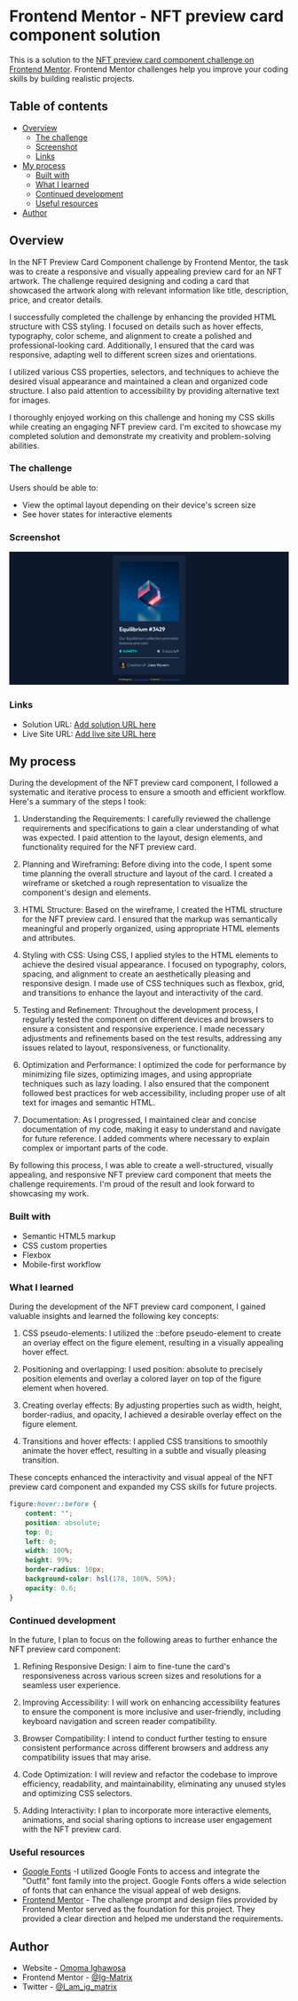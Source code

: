 # Frontend Mentor - NFT preview card component solution

This is a solution to the [NFT preview card component challenge on Frontend Mentor](https://www.frontendmentor.io/challenges/nft-preview-card-component-SbdUL_w0U). Frontend Mentor challenges help you improve your coding skills by building realistic projects.

## Table of contents

-   [Overview](#overview)
    -   [The challenge](#the-challenge)
    -   [Screenshot](#screenshot)
    -   [Links](#links)
-   [My process](#my-process)
    -   [Built with](#built-with)
    -   [What I learned](#what-i-learned)
    -   [Continued development](#continued-development)
    -   [Useful resources](#useful-resources)
-   [Author](#author)

## Overview

In the NFT Preview Card Component challenge by Frontend Mentor, the task was to create a responsive and visually appealing preview card for an NFT artwork. The challenge required designing and coding a card that showcased the artwork along with relevant information like title, description, price, and creator details.

I successfully completed the challenge by enhancing the provided HTML structure with CSS styling. I focused on details such as hover effects, typography, color scheme, and alignment to create a polished and professional-looking card. Additionally, I ensured that the card was responsive, adapting well to different screen sizes and orientations.

I utilized various CSS properties, selectors, and techniques to achieve the desired visual appearance and maintained a clean and organized code structure. I also paid attention to accessibility by providing alternative text for images.

I thoroughly enjoyed working on this challenge and honing my CSS skills while creating an engaging NFT preview card. I'm excited to showcase my completed solution and demonstrate my creativity and problem-solving abilities.

### The challenge

Users should be able to:

-   View the optimal layout depending on their device's screen size
-   See hover states for interactive elements

### Screenshot

![](./nft-challenge-screenshot.png)

### Links

-   Solution URL: [Add solution URL here](https://your-solution-url.com)
-   Live Site URL: [Add live site URL here](https://your-live-site-url.com)

## My process

During the development of the NFT preview card component, I followed a systematic and iterative process to ensure a smooth and efficient workflow. Here's a summary of the steps I took:

1. Understanding the Requirements: I carefully reviewed the challenge requirements and specifications to gain a clear understanding of what was expected. I paid attention to the layout, design elements, and functionality required for the NFT preview card.

2. Planning and Wireframing: Before diving into the code, I spent some time planning the overall structure and layout of the card. I created a wireframe or sketched a rough representation to visualize the component's design and elements.

3. HTML Structure: Based on the wireframe, I created the HTML structure for the NFT preview card. I ensured that the markup was semantically meaningful and properly organized, using appropriate HTML elements and attributes.

4. Styling with CSS: Using CSS, I applied styles to the HTML elements to achieve the desired visual appearance. I focused on typography, colors, spacing, and alignment to create an aesthetically pleasing and responsive design. I made use of CSS techniques such as flexbox, grid, and transitions to enhance the layout and interactivity of the card.

5. Testing and Refinement: Throughout the development process, I regularly tested the component on different devices and browsers to ensure a consistent and responsive experience. I made necessary adjustments and refinements based on the test results, addressing any issues related to layout, responsiveness, or functionality.

6. Optimization and Performance: I optimized the code for performance by minimizing file sizes, optimizing images, and using appropriate techniques such as lazy loading. I also ensured that the component followed best practices for web accessibility, including proper use of alt text for images and semantic HTML.

7. Documentation: As I progressed, I maintained clear and concise documentation of my code, making it easy to understand and navigate for future reference. I added comments where necessary to explain complex or important parts of the code.

By following this process, I was able to create a well-structured, visually appealing, and responsive NFT preview card component that meets the challenge requirements. I'm proud of the result and look forward to showcasing my work.

### Built with

-   Semantic HTML5 markup
-   CSS custom properties
-   Flexbox
-   Mobile-first workflow

### What I learned

During the development of the NFT preview card component, I gained valuable insights and learned the following key concepts:

1. CSS pseudo-elements: I utilized the ::before pseudo-element to create an overlay effect on the figure element, resulting in a visually appealing hover effect.

2. Positioning and overlapping: I used position: absolute to precisely position elements and overlay a colored layer on top of the figure element when hovered.

3. Creating overlay effects: By adjusting properties such as width, height, border-radius, and opacity, I achieved a desirable overlay effect on the figure element.

4. Transitions and hover effects: I applied CSS transitions to smoothly animate the hover effect, resulting in a subtle and visually pleasing transition.

These concepts enhanced the interactivity and visual appeal of the NFT preview card component and expanded my CSS skills for future projects.

```css
figure:hover::before {
    content: "";
    position: absolute;
    top: 0;
    left: 0;
    width: 100%;
    height: 99%;
    border-radius: 10px;
    background-color: hsl(178, 100%, 50%);
    opacity: 0.6;
}
```

### Continued development

In the future, I plan to focus on the following areas to further enhance the NFT preview card component:

1. Refining Responsive Design: I aim to fine-tune the card's responsiveness across various screen sizes and resolutions for a seamless user experience.

2. Improving Accessibility: I will work on enhancing accessibility features to ensure the component is more inclusive and user-friendly, including keyboard navigation and screen reader compatibility.

3. Browser Compatibility: I intend to conduct further testing to ensure consistent performance across different browsers and address any compatibility issues that may arise.

4. Code Optimization: I will review and refactor the codebase to improve efficiency, readability, and maintainability, eliminating any unused styles and optimizing CSS selectors.

5. Adding Interactivity: I plan to incorporate more interactive elements, animations, and social sharing options to increase user engagement with the NFT preview card.

### Useful resources

-   [Google Fonts](https://fonts.google.com/specimen/Outfit) -I utilized Google Fonts to access and integrate the "Outfit" font family into the project. Google Fonts offers a wide selection of fonts that can enhance the visual appeal of web designs.
-   [Frontend Mentor](https://www.frontendmentor.io/) - The challenge prompt and design files provided by Frontend Mentor served as the foundation for this project. They provided a clear direction and helped me understand the requirements.

## Author

-   Website - [Omoma Ighawosa](https://ig-matrix.github.io/Lesson_3_Task_6_Omoma_Ighawosa/)
-   Frontend Mentor - [@Ig-Matrix](https://www.frontendmentor.io/profile/Ig-Matrix)
-   Twitter - [@I_am_ig_matrix](https://twitter.com/i_am_Ig_matrix)
